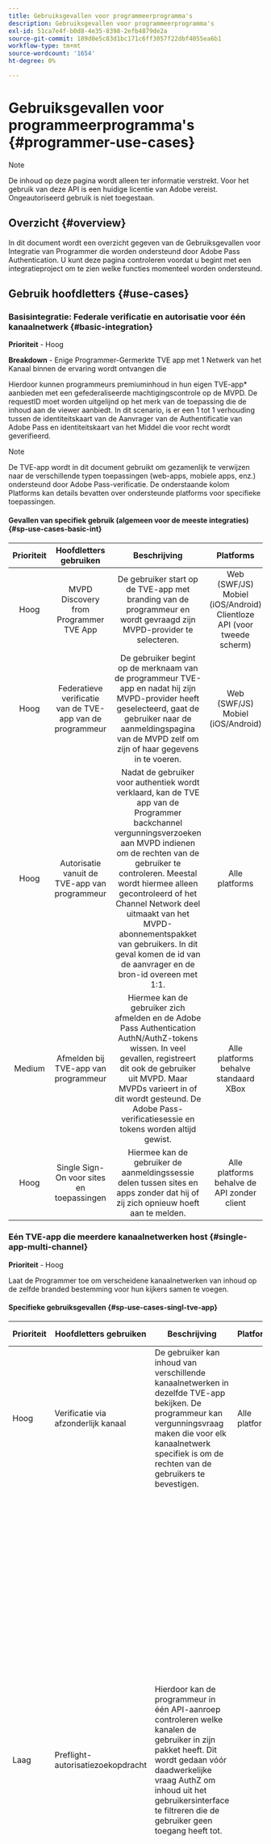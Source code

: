 ```yaml
---
title: Gebruiksgevallen voor programmeerprogramma's
description: Gebruiksgevallen voor programmeerprogramma's
exl-id: 51ca7e4f-b0d8-4e35-8398-2efb4879de2a
source-git-commit: 189d0e5c83d1bc171c6ff3057f22dbf4055ea6b1
workflow-type: tm+mt
source-wordcount: '1654'
ht-degree: 0%

---
```


# Gebruiksgevallen voor programmeerprogramma&#39;s {#programmer-use-cases}

>[!NOTE]
>
>De inhoud op deze pagina wordt alleen ter informatie verstrekt. Voor het gebruik van deze API is een huidige licentie van Adobe vereist. Ongeautoriseerd gebruik is niet toegestaan.

## Overzicht {#overview}

In dit document wordt een overzicht gegeven van de Gebruiksgevallen voor Integratie van Programmer die worden ondersteund door Adobe Pass Authentication. U kunt deze pagina controleren voordat u begint met een integratieproject om te zien welke functies momenteel worden ondersteund.

## Gebruik hoofdletters {#use-cases}


### Basisintegratie: Federale verificatie en autorisatie voor één kanaalnetwerk {#basic-integration}

**Prioriteit** - Hoog

**Breakdown** - Enige Programmer-Germerkte TVE app met 1 Netwerk van het Kanaal binnen de ervaring wordt ontvangen die

Hierdoor kunnen programmeurs premiuminhoud in hun eigen TVE-app* aanbieden met een gefederaliseerde machtigingscontrole op de MVPD. De requestID moet worden uitgelijnd op het merk van de toepassing die de inhoud aan de viewer aanbiedt. In dit scenario, is er een 1 tot 1 verhouding tussen de identiteitskaart van de Aanvrager van de Authentificatie van Adobe Pass en identiteitskaart van het Middel die voor recht wordt geverifieerd.

>[!NOTE]
>
>De TVE-app wordt in dit document gebruikt om gezamenlijk te verwijzen naar de verschillende typen toepassingen (web-apps, mobiele apps, enz.) ondersteund door Adobe Pass-verificatie. De onderstaande kolom Platforms kan details bevatten over ondersteunde platforms voor specifieke toepassingen.

#### Gevallen van specifiek gebruik (algemeen voor de meeste integraties) {#sp-use-cases-basic-int}

| Prioriteit | Hoofdletters gebruiken | Beschrijving | Platforms | MVPD-notities |
|:--------:|:-----------------------------------------------------:|:------------------------------------------------------------------------------------------------------------------------------------------------------------------------------------------------------------------------------------------------------------------------------------------------------------------------------------------------:|:----------------------------------------------------------------------------:|:-----------------------------------------:|
| Hoog | MVPD Discovery from Programmer TVE App | De gebruiker start op de TVE-app met branding van de programmeur en wordt gevraagd zijn MVPD-provider te selecteren. | Web (SWF/JS)                    Mobiel (iOS/Android)                   Clientloze API (voor tweede scherm) |                                           |
| Hoog | Federatieve verificatie van de TVE-app van de programmeur | De gebruiker begint op de merknaam van de programmeur TVE-app en nadat hij zijn MVPD-provider heeft geselecteerd, gaat de gebruiker naar de aanmeldingspagina van de MVPD zelf om zijn of haar gegevens in te voeren. | Web (SWF/JS)                    Mobiel (iOS/Android) |                                           |
| Hoog | Autorisatie vanuit de TVE-app van programmeur | Nadat de gebruiker voor authentiek wordt verklaard, kan de TVE app van de Programmer backchannel vergunningsverzoeken aan MVPD indienen om de rechten van de gebruiker te controleren. Meestal wordt hiermee alleen gecontroleerd of het Channel Network deel uitmaakt van het MVPD-abonnementspakket van gebruikers.                                  In dit geval komen de id van de aanvrager en de bron-id overeen met 1:1. | Alle platforms |                                           |
| Medium | Afmelden bij TVE-app van programmeur | Hiermee kan de gebruiker zich afmelden en de Adobe Pass Authentication AuthN/AuthZ-tokens wissen. In veel gevallen, registreert dit ook de gebruiker uit MVPD. Maar MVPDs varieert in of dit wordt gesteund. De Adobe Pass-verificatiesessie en tokens worden altijd gewist. | Alle platforms behalve standaard XBox | Verscheidene MVPDs steunt dit niet. |
| Hoog | Single Sign-On voor sites en toepassingen | Hiermee kan de gebruiker de aanmeldingssessie delen tussen sites en apps zonder dat hij of zij zich opnieuw hoeft aan te melden. | Alle platforms behalve de API zonder client | Vereist minstens SDK 1.7 voor sommige MVPDs. |

### Eén TVE-app die meerdere kanaalnetwerken host {#single-app-multi-channel}

**Prioriteit** - Hoog

Laat de Programmer toe om verscheidene kanaalnetwerken van inhoud op de zelfde branded bestemming voor hun kijkers samen te voegen.

#### Specifieke gebruiksgevallen {#sp-use-cases-singl-tve-app}

| Prioriteit | Hoofdletters gebruiken | Beschrijving | Platforms | MVPD-notities |
|--------|------------------------------|---------------------------------------------------------------------------------------------------------------------------------------------------------------------------------------------------------------------------------------------|-------------|-------------------------------------------------------------------------------------------------------------------------------------------------------------------------------------------------------------------------------------------------------------------------------------------------------------------------------------------------------------------------------------------------------------------------------------------------------------------------------------|
| Hoog | Verificatie via afzonderlijk kanaal | De gebruiker kan inhoud van verschillende kanaalnetwerken in dezelfde TVE-app bekijken. De programmeur kan vergunningsvraag maken die voor elk kanaalnetwerk specifiek is om de rechten van de gebruikers te bevestigen. | Alle platforms | Alle MVPD&#39;s ondersteunen dit nu in een of andere vorm. |
| Laag | Preflight-autorisatiezoekopdracht | Hierdoor kan de programmeur in één API-aanroep controleren welke kanalen de gebruiker in zijn pakket heeft. Dit wordt gedaan vóór daadwerkelijke vraag AuthZ om inhoud uit het gebruikersinterface te filtreren die de gebruiker geen toegang heeft tot. |               | De meeste MVPDs stelt deze gegevens nog niet als Attributen van de Gebruiker bloot, zodat maakt de Adobe eigenlijk vraag AuthZ om het te krijgen. Ook, zijn de meeste MVPDs beperkt tot 5 tegelijkertijd, omdat zij geen veelvoudige kanalen in één enkele vraag steunen.                             Het is zeer belangrijk om te verifiëren hoeveel kanalen de programmeur moet preflight controle. Wat het aantal ook is, we zullen moeten controleren of het prima is met de MVPD&#39;s. De meeste MVPD&#39;s ondersteunen momenteel niet meer dan vijf kanalen (derde kwartaal, 2013). |

### Toelating op bedrijfsniveau {#asset-level-authz}

**Prioriteit** - Laag

**Uitsplitsing** - geef een herkenningsteken van Activa op het verzoek van de Vergunning over

**Platforms** - Alle platforms

#### Specifieke gebruiksgevallen {#sp-use-cases-asset-lvl-authz}

Laat MVPD toe om activa niveau analyses op elke vraag te krijgen AuthZ. Dit heeft het nadeel van het negeren van het geheime voorgeheugen van AuthZ van de Authentificatie van Adobe Pass.

| Prioriteit | Hoofdletters gebruiken | Beschrijving | Platforms | MVPD-notities |
|--------|-------------------------------------------------|------------------------------------------------------------------------------------------------------------------------------------------------|-------------|--------------------------------------|
| Laag | Een element-id doorgeven bij een vergunningsaanvraag | Laat MVPD toe om activa niveau analyses op elke vraag te krijgen AuthZ.  Heeft het nadeel van het negeren van de Adobe Pass Authentication AuthZ cache. | Alle platforms | Slechts één MVPD steunt dit momenteel. |




### Ouderlijke controles {#parental-controls}

**Prioriteit** - Laag

Hiermee schakelt u beperkingen voor MVPD-gebruikersaccounts in voor de TVE-app van de programmeur.

| Prioriteit | Hoofdletters gebruiken | Beschrijving | Platforms | MVPD-notities |
|--------|-----------------------------------------|------------------------------------------------------------------------------------------------------------------------------------------------------------------------------------------------------|--------------------------------------------|-----------------------------------|
| Laag | Inhoud filteren op basis van gebruikerskenmerken | Hiermee kan de programmeur de maximaal toegestane score voor een gebruiker controleren voordat de lijst met beschikbare inhoud voor de gebruiker wordt weergegeven. | Web (Flash/JS)                    Mobiel (iOS/Android) | Slechts werkt met één MVPD momenteel. |
| Laag | Inhoud-beoordelingen in de AuthZ-aanvraag doorgeven | Laat de programmeur toe om de specifieke classificatie van de inhoud over te gaan de gebruiker als deel van het verzoek AuthZ aan MVPD wil letten                             Verwant aan #3, aangezien de ratings typisch op het activaniveau zijn. | Alle platforms | Slechts werkt met één MVPD momenteel. |

#### Aanpassing van de MVPD-integratie per merk programmeur {#mvpd-int-cust-prog-brand}

**Prioriteit** - Medium

Hiermee wordt aangepaste ervaring ingeschakeld tijdens AuthN- of AuthZ-foutberichten.

| Prioriteit | Hoofdletters gebruiken | Beschrijving | Platforms | MVPD-notities |
|--------|------------------------------------------------------|----------------------------------------------------------------------------------------------------------------------------------------------------------------------------------------|-----------------|-----------------------------------------|
| Medium | Geef de Identificatiecode van de Serviceleverancier in het AuthN-verzoek door. | Laat specifieke branding op de MVPD login pagina specifiek voor de dienstverlener toe. Schakel ook automatisch de standaardinstelling in zodat deze overeenkomt met het publiek, zoals Spaans voor Univisie. | Alle platforms | Varieert door MVPD. Sommigen steunen dit niet. |
| Medium | Aangepaste foutberichten op AuthZ-respons | Laat Programmer of merkspecifieke foutenmeldingen van MVPD toe die specifieke bericht voor upsell met een verbinding kunnen omvatten die het pakket bevordert. | Web, Android, iOS | Varieert door MVPD. Sommigen steunen dit niet. |


### Gebruiksscenario&#39;s van aangesloten apparaten {#connected-devices}

| Prioriteit | Hoofdletters gebruiken | Beschrijving | Platforms | MVPD-notities |
|--------|-------------------------------------------------------------|------------------------------------------------------------------------------------------------------------------------|---------------|----------------------------------------------------------------------------------------------------------------------------------------------------------------------------|
| Medium | XBox LiveID SSO voor apps en consoles | Hiermee kan de gebruiker een AuthN-sessie delen tussen apps en tussen verschillende spelconsoles - gekoppeld aan hun LiveID-account. | Native XBox-SDK | De meeste MVPDs houdt niet van dit omdat het typische model het teken aan het apparaat moet binden - niet aan de gebruiker.                             We raden deze aanpak niet meer aan als dat mogelijk is. |
| Hoog | Verbonden apparaat met tokens gebonden aan de toepassings-id op het apparaat | Hiermee kan de programmeur de MVPD-machtiging in de token binden aan de appID op het apparaat waarvoor deze is uitgegeven. | Clientloze API | Hierdoor wordt het aangesloten apparaat nauwkeuriger uitgelijnd op de standaardimplementatie voor tokens.                             De verbetering moet nog een apparaat-brede identiteitskaart zijn. |

### Apparaatspecifieke lengte van AuthN TTL {#authn-ttl-length}

Schakel TVE-machtiging in voor speciale gebeurtenissen die mogelijk geen bronnen zijn in de MVPD-machtigingsdatabase, zoals normale kanalen.

| Prioriteit | Hoofdletters gebruiken | Beschrijving | Platforms | MVPD-notities |
|--------|------------------------------------|:--------------------------------------------------------------------------------------------------------------------------------------------------------------------------------------------------------------------------------------------------------------------|---------|--------------------------------------------------------------------------------------------------------------------------|
| Hoog | Verschillende TTL-waarden per platform instellen | Laat de Programmeur toe om een verschillende lengte van TTL voor Web, mobiele en aangesloten apparaten te vestigen. Adobe Pass-verificatie ondersteunt momenteel de mogelijkheid om 3 verschillende TTL-waarden te hebben:                                Web (Flash)                    Mobiel/HTML5                    Clientless - Verbonden apparaten |           | Sommige MVPDs plaatsen dynamisch TTL. De Adobe kan deze dynamische montages indien nodig met voeten treden, gebruikend de configuratiemontages. |

### Speciale toepassingen op basis van gebeurtenissen {#special-event}

**Prioriteit** - Laag

Schakel TVE-machtiging in voor speciale gebeurtenissen die mogelijk geen bronnen zijn in de MVPD-machtigingsdatabase, zoals normale kanalen.

| Prioriteit | Hoofdletters gebruiken | Beschrijving | Platforms | MVPD-notities |
|--------|---------------------------------------------------------------|--------------------------------------------------------------------------------------------------------------------------------------------------------------------------------------------------------------------------------------------------------------------------------------------------------------------------------------------------------------------------------------------------------------------------------------------------------------------------------------------------------------------------|-------------|------------------------------------------|
| Laag | Meerdere kanalen als proxy voor een gebeurtenis | Dit is gebeurd voor de Olympische Spelen, waar de abonnee twee verschillende kanalen in zijn pakket moest hebben om toegang te krijgen. In dit geval, creeerde de Authentificatie van Adobe Pass een nieuwe resourceID, en had alle MVPDs de afbeelding aan de specifieke kanalen op hun eind doen.  Dat werkte prima met genoeg geavanceerd bericht. Dit was belangrijk omdat de meeste MVPDs geen veelvoudige middelvraag steunt. | Alle platforms | Ondersteund door alle MVPD&#39;s met de juiste kennisgeving. |
| Laag | Speciale nieuwe gebeurtenistoepassing, bestaande kanaalbronnen gebruiken | Dit is gedaan voor Madness van maart. De inhoudsprovider heeft een nieuwe app gemaakt met een nieuwe aanvraag-id. Alle MVPDs nodig om steun voor nieuwe requestID in hun systeem toe te voegen. De resourceIDs was normale kanalen.  Sommige MVPD&#39;s moesten ook de kanalen als geldig onder de nieuwe aanvrager in kaart brengen, zodat was meer tijd nodig voor die gevallen. | Alle platforms | Ondersteund door alle MVPD&#39;s met de juiste kennisgeving. |
| Laag | Bestaande aanvragerID, resourceID | Dit is gedaan voor het Masters golf weekend toernooi. Het was slechts een klein evenement voor een paar dagen, en de stramienen hadden hun eigen mobiele app die in orde was om de inhoud weer te geven. De programmeur was van plan om voor het verkeer van de Authentificatie van Adobe Pass te betalen en enkel hun standaard aanvragerID en resourceID te gebruiken. De enige truc was dat de programmeur een mobiel cert voor het ondertekenen van de aanvragerID met de meesters had, en dat aan hun configuratie als hun reservecert voor dat weekend heeft toegevoegd. | Alle platforms | Geen invloed op MVPD&#39;s |

### Integratie van inhoudsservers {#content-server-integration}

**Prioriteit** - Medium

Validatie van mediatoken inschakelen voordat de videostream naar de clientspeler wordt uitgebracht.

| Prioriteit | Hoofdletters gebruiken | Beschrijving | Platforms | MVPD-notities |
|---------|-----------------------------------------------------------------------------------------------------------|------------------------------------------------------------------------------------------------------------------------------------------------------------------------------------------------------------------------------------------------------------------------------------------------------------------------------------|---------|----------|
| Hoog | Programmer Federated Player - met machtiging op paginaniveau | Adobe Pass-verificatie-API&#39;s worden uitgevoerd in JavaScript op de pagina en het token wordt doorgegeven aan de speler. Token kan op een aantal manieren worden doorgegeven aan de validatieservice:                                 Param ophalen op de URL van de validatieservice                    URL-parameter die wordt doorgegeven in queryreeks van de URL van de stream                    Externe interface-API                    FlashVars |           |            |
| Medium | Programmer Federated Player - met interne Player Authorization | Adobe Pass-verificatie-API&#39;s worden uitgevoerd in het ActionScript in de SWF van de speler, zodat het token beschikbaar is voor de speler vanaf de callback. |           |            |
| Hoog | Gesynchroniseerde speler - Gehost op MVPD-portal met machtiging op paginaniveau met een iFrame om de speler te buigen | Vergelijkbaar met de speler met machtiging op paginaniveau, maar met de spelerpagina die in het MVPD-portaal wordt geplaatst. Verificatie moet afzonderlijk plaatsvinden in het MVPD-portaal. |           |                        |


<!--
>[!RELATEDINFORMATION]
>
>* MVPD Integration Features
>* Entitlement Flow
>* Platform / Device Requirements
-->
